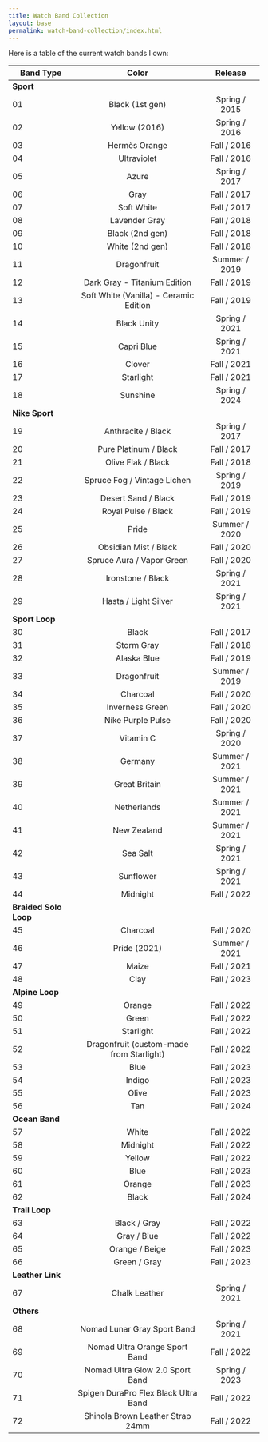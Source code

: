 ```yaml
---
title: Watch Band Collection
layout: base
permalink: watch-band-collection/index.html
---
```


Here is a table of the current watch bands I own:

| Band Type             | Color                                    | Release       |
|-----------------------|:----------------------------------------:|:-------------:|
| **Sport**             |                                          |               |
| 01 | Black (1st gen)                          | Spring / 2015 |
| 02 | Yellow (2016)                            | Spring / 2016 |
| 03 | Hermès Orange                            | Fall / 2016   |
| 04 | Ultraviolet                              | Fall / 2016   |
| 05 | Azure                                    | Spring / 2017 |
| 06 | Gray                                     | Fall / 2017   |
| 07 | Soft White                               | Fall / 2017   |
| 08 | Lavender Gray                            | Fall / 2018   |
| 09 | Black (2nd gen)                          | Fall / 2018   |
| 10 | White (2nd gen)                          | Fall / 2018   |
| 11 | Dragonfruit                              | Summer / 2019 |
| 12 | Dark Gray - Titanium Edition             | Fall / 2019   |
| 13 | Soft White (Vanilla) - Ceramic Edition   | Fall / 2019   |
| 14 | Black Unity                              | Spring / 2021 |
| 15 | Capri Blue                               | Spring / 2021 |
| 16 | Clover                                   | Fall / 2021   |
| 17 | Starlight                                | Fall / 2021   |
| 18 | Sunshine                                 | Spring / 2024 |
| **Nike Sport**        |                                          |               |
| 19 | Anthracite / Black                       | Spring / 2017 |
| 20 | Pure Platinum / Black                    | Fall / 2017   |
| 21 | Olive Flak / Black                       | Fall / 2018   |
| 22 | Spruce Fog / Vintage Lichen              | Spring / 2019 |
| 23 | Desert Sand / Black                      | Fall / 2019   |
| 24 | Royal Pulse / Black                      | Fall / 2019   |
| 25 | Pride                                    | Summer / 2020 |
| 26 | Obsidian Mist / Black                    | Fall / 2020   |
| 27 | Spruce Aura / Vapor Green                | Fall / 2020   |
| 28 | Ironstone / Black                        | Spring / 2021 |
| 29 | Hasta / Light Silver                     | Spring / 2021 |
| **Sport Loop**        |                                          |               |
| 30 | Black                                    | Fall / 2017   |
| 31 | Storm Gray                               | Fall / 2018   |
| 32 | Alaska Blue                              | Fall / 2019   |
| 33 | Dragonfruit                              | Summer / 2019 |
| 34 | Charcoal                                 | Fall / 2020   |
| 35 | Inverness Green                          | Fall / 2020   |
| 36 | Nike Purple Pulse                        | Fall / 2020   |
| 37 | Vitamin C                                | Spring / 2020 |
| 38 | Germany                                  | Summer / 2021 |
| 39 | Great Britain                            | Summer / 2021 |
| 40 | Netherlands                              | Summer / 2021 |
| 41 | New Zealand                              | Summer / 2021 |
| 42 | Sea Salt                                 | Spring / 2021 |
| 43 | Sunflower                                | Spring / 2021 |
| 44 | Midnight                                 | Fall / 2022   |
| **Braided Solo Loop** |                                          |               |
| 45 | Charcoal                                 | Fall / 2020   |
| 46 | Pride (2021)                             | Summer / 2021 |
| 47 | Maize                                    | Fall / 2021   |
| 48 | Clay                                     | Fall / 2023   |
| **Alpine Loop**       |                                          |               |
| 49 | Orange                                   | Fall / 2022   |
| 50 | Green                                    | Fall / 2022   |
| 51 | Starlight                                | Fall / 2022   |
| 52 | Dragonfruit (custom-made from Starlight) | Fall / 2022   |
| 53 | Blue                                     | Fall / 2023   |
| 54 | Indigo                                   | Fall / 2023   |
| 55 | Olive                                    | Fall / 2023   |
| 56 | Tan                                    | Fall / 2024   |
| **Ocean Band**        |                                          |               |
| 57 | White                                    | Fall / 2022   |
| 58 | Midnight                                 | Fall / 2022   |
| 59 | Yellow                                   | Fall / 2022   |
| 60 | Blue                                     | Fall / 2023   |
| 61 | Orange                                   | Fall / 2023   |
| 62 | Black                                   | Fall / 2024   |
| **Trail Loop**        |                                          |               |
| 63 | Black / Gray                             | Fall / 2022   |
| 64 | Gray / Blue                              | Fall / 2022   |
| 65 | Orange / Beige                           | Fall / 2023   |
| 66 | Green / Gray                             | Fall / 2023   |
| **Leather Link**      |                                          |               |
| 67 | Chalk Leather                            | Spring / 2021 |
| **Others**            |                                          |               |
| 68 | Nomad Lunar Gray Sport Band              | Spring / 2021 |
| 69 | Nomad Ultra Orange Sport Band            | Fall / 2022   |
| 70 | Nomad Ultra Glow 2.0 Sport Band          | Spring / 2023 |
| 71 | Spigen DuraPro Flex Black Ultra Band     | Fall / 2022   |
| 72 | Shinola Brown Leather Strap 24mm         | Fall / 2022   |
